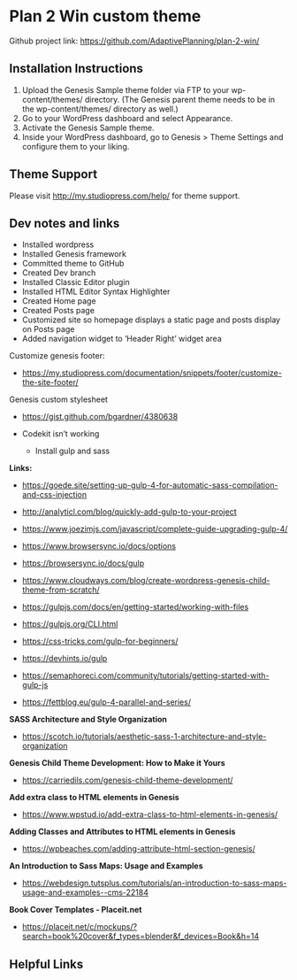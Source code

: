 # Plan 2 Win custom theme

Github project link: https://github.com/AdaptivePlanning/plan-2-win/


## Installation Instructions

1. Upload the Genesis Sample theme folder via FTP to your wp-content/themes/ directory. (The Genesis parent theme needs to be in the wp-content/themes/ directory as well.)
2. Go to your WordPress dashboard and select Appearance.
3. Activate the Genesis Sample theme.
4. Inside your WordPress dashboard, go to Genesis > Theme Settings and configure them to your liking.


## Theme Support

Please visit http://my.studiopress.com/help/ for theme support.  


## Dev notes and links
- Installed wordpress
- Installed Genesis framework
- Committed theme to GitHub
- Created Dev branch
- Installed Classic Editor plugin
- Installed HTML Editor Syntax Highlighter
- Created Home page
- Created Posts page
- Customized site so homepage displays a static page and posts display on Posts page
- Added navigation widget to ‘Header Right’ widget area

Customize genesis footer:
- https://my.studiopress.com/documentation/snippets/footer/customize-the-site-footer/

Genesis custom stylesheet
- https://gist.github.com/bgardner/4380638

- Codekit isn’t working
	- Install gulp and sass

**Links:**  
- https://goede.site/setting-up-gulp-4-for-automatic-sass-compilation-and-css-injection
- http://analyticl.com/blog/quickly-add-gulp-to-your-project
- https://www.joezimjs.com/javascript/complete-guide-upgrading-gulp-4/
- https://www.browsersync.io/docs/options
- https://browsersync.io/docs/gulp
- https://www.cloudways.com/blog/create-wordpress-genesis-child-theme-from-scratch/

- https://gulpjs.com/docs/en/getting-started/working-with-files
- https://gulpjs.org/CLI.html
- https://css-tricks.com/gulp-for-beginners/
- https://devhints.io/gulp
- https://semaphoreci.com/community/tutorials/getting-started-with-gulp-js
- https://fettblog.eu/gulp-4-parallel-and-series/

**SASS Architecture and Style Organization**  
- https://scotch.io/tutorials/aesthetic-sass-1-architecture-and-style-organization  

**Genesis Child Theme Development: How to Make it Yours**
- https://carriedils.com/genesis-child-theme-development/  

**Add extra class to HTML elements in Genesis**  
- https://www.wpstud.io/add-extra-class-to-html-elements-in-genesis/

**Adding Classes and Attributes to HTML elements in Genesis**  
- https://wpbeaches.com/adding-attribute-html-section-genesis/

**An Introduction to Sass Maps: Usage and Examples**  
- https://webdesign.tutsplus.com/tutorials/an-introduction-to-sass-maps-usage-and-examples--cms-22184

**Book Cover Templates - Placeit.net**  
- https://placeit.net/c/mockups/?search=book%20cover&f_types=blender&f_devices=Book&h=14


**Helpful Links**  
- 








